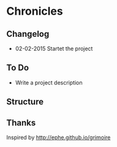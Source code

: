 # Chronicles


## Changelog
* 02-02-2015 Startet the project


## To Do
*  Write a project description

## Structure

## Thanks
Inspired by http://ephe.github.io/grimoire
